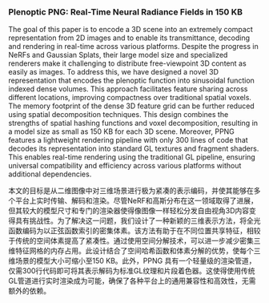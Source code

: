 ### Plenoptic PNG: Real-Time Neural Radiance Fields in 150 KB

The goal of this paper is to encode a 3D scene into an extremely compact representation from 2D images and to enable its transmittance, decoding and rendering in real-time across various platforms. Despite the progress in NeRFs and Gaussian Splats, their large model size and specialized renderers make it challenging to distribute free-viewpoint 3D content as easily as images. To address this, we have designed a novel 3D representation that encodes the plenoptic function into sinusoidal function indexed dense volumes. This approach facilitates feature sharing across different locations, improving compactness over traditional spatial voxels. The memory footprint of the dense 3D feature grid can be further reduced using spatial decomposition techniques. This design combines the strengths of spatial hashing functions and voxel decomposition, resulting in a model size as small as 150 KB for each 3D scene. Moreover, PPNG features a lightweight rendering pipeline with only 300 lines of code that decodes its representation into standard GL textures and fragment shaders. This enables real-time rendering using the traditional GL pipeline, ensuring universal compatibility and efficiency across various platforms without additional dependencies.

本文的目标是从二维图像中对三维场景进行极为紧凑的表示编码，并使其能够在多个平台上实时传输、解码和渲染。尽管NeRF和高斯分布在这一领域取得了进展，但其较大的模型尺寸和专门的渲染器使得像图像一样轻松分发自由视角3D内容变得具有挑战性。为了解决这一问题，我们设计了一种新颖的三维表示方法，将全光函数编码为以正弦函数索引的密集体素。该方法有助于在不同位置共享特征，相较于传统的空间体素提高了紧凑性。通过使用空间分解技术，可以进一步减少密集三维特征网格的内存占用。此设计结合了空间哈希函数和体素分解的优势，使每个三维场景的模型大小可缩小至150 KB。此外，PPNG 具有一个轻量级的渲染管道，仅需300行代码即可将其表示解码为标准GL纹理和片段着色器。这使得使用传统GL管道进行实时渲染成为可能，确保了各种平台上的通用兼容性和高效性，无需额外的依赖。

